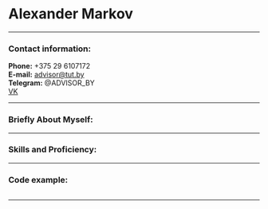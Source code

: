 # Alexander Markov
---
### Contact information:

**Phone:** +375 29 6107172<br>
**E-mail:** advisor@tut.by<br>
**Telegram:** @ADVISOR_BY<br>
[VK](https://vk.com/advisorby)

---

### Briefly About Myself:

---

### Skills and Proficiency:


---

### Code example:


```

```
---